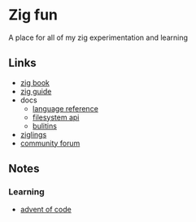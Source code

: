 # Zig fun

A place for all of my zig experimentation and learning

## Links

- [zig book](https://pedropark99.github.io/zig-book/)
- [zig guide](https://zig.guide/master/)
- docs
  - [language reference](https://ziglang.org/documentation/master/)
  - [filesystem api](https://ziglang.org/documentation/master/std/#std.fs)
  - [bulitins](https://ziglang.org/documentation/master/#Builtin-Functions)
- [ziglings](https://codeberg.org/ziglings/exercises/#ziglings)
- [community forum](https://ziggit.dev/)

## Notes

### Learning

- [advent of code](https://adventofcode.com/)
